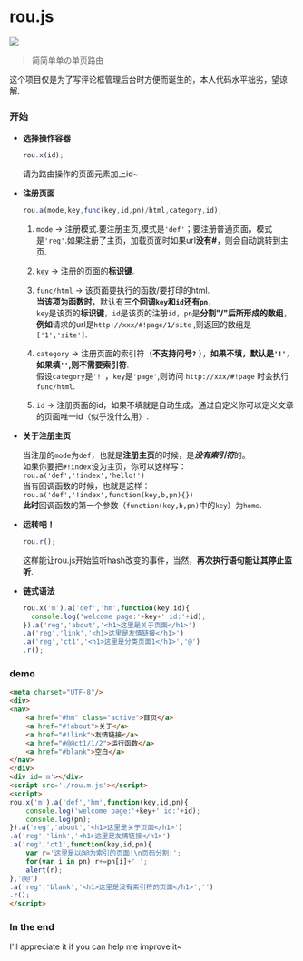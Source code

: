 # rou.js
![](https://wx4.sinaimg.cn/large/ed039e1fly1gbhvzt8ppnj20m808c3ys)  
> 简简单单の单页路由  

这个项目仅是为了写评论框管理后台时方便而诞生的，本人代码水平拙劣，望谅解.  

### 开始  
* **选择操作容器**
  ```javascript
  rou.x(id);  
  ```
  请为路由操作的页面元素加上id~  
  
* **注册页面**  
  ```javascript
  rou.a(mode,key,func(key,id,pn)/html,category,id);  
  ````
  1. ```mode``` -> 注册模式.要注册主页,模式是```'def'```；要注册普通页面，模式是```'reg'```.如果注册了主页，加载页面时如果url**没有#**，则会自动跳转到主页.  

  2. ```key``` -> 注册的页面的**标识键**.  

  3. ```func/html``` -> 该页面要执行的函数/要打印的html.  
    **当该项为函数时**，默认有**三个回调```key```和```id```还有```pn```**，  
    ```key```是该页的**标识键**，```id```是该页的注册```id```，```pn```是**分割"/"后所形成的数组**，  
    **例如**请求的url是```http://xxx/#!page/1/site``` ,则返回的数组是```['1','site']```.  

  4. ```category``` -> 注册页面的索引符（**不支持问号```?```** ），**如果不填，默认是```'!'```，如果填```''```,则不需要索引符**.  
    假设```category```是```'!'```，```key```是```'page'```,则访问 ```http://xxx/#!page``` 时会执行```func/html```.  
  
  5. ```id``` -> 注册页面的id，如果不填就是自动生成，通过自定义你可以定义文章的页面唯一id（似乎没什么用）.    
 
* **关于注册主页**  
  
  当注册的```mode```为```def```，也就是**注册主页**的时候，是***没有索引符***的。  
  如果你要把```#!index```设为主页，你可以这样写：  
  ```rou.a('def','!index','hello!')```  
  当有回调函数的时候，也就是这样：  
  ```rou.a('def','!index',function(key,b,pn){})```  
  **此时**回调函数的第一个参数（```function(key,b,pn)```中的```key```）为```home```.  
  
* **运转吧！**  
  ```javascript
  rou.r();  
  ```
  这样能让rou.js开始监听hash改变的事件，当然，**再次执行语句能让其停止监听**.  
  
* **链式语法**  
  ```javascript
  rou.x('m').a('def','hm',function(key,id){
    console.log('welcome page:'+key+' id:'+id);
  }).a('reg','about','<h1>这里是关于页面</h1>')
  .a('reg','link','<h1>这里是友情链接</h1>')
  .a('reg','ct1','<h1>这里是分类页面1</h1>','@')
  .r();
  ```
  
### demo  
  ```html 
  <meta charset="UTF-8"/> 
  <div>
  <nav>
	  <a href="#hm" class="active">首页</a>
	  <a href="#!about">关于</a>
	  <a href="#!link">友情链接</a>
	  <a href="#@@ct1/1/2">运行函数</a>
	  <a href="#blank">空白</a>
  </nav>
  </div>
  <div id='m'></div>
  <script src='./rou.m.js'></script>
  <script>
  rou.x('m').a('def','hm',function(key,id,pn){
      console.log('welcome page:'+key+' id:'+id);
      console.log(pn);
  }).a('reg','about','<h1>这里是关于页面</h1>')
  .a('reg','link','<h1>这里是友情链接</h1>')
  .a('reg','ct1',function(key,id,pn){
	  var r='这里是以@@为索引的页面!\n页码分割:';
	  for(var i in pn) r+=pn[i]+' ';
	  alert(r);
  },'@@')
  .a('reg','blank','<h1>这里是没有索引符的页面</h1>','')
  .r();
  </script>
  ``` 
  
### In the end
  I'll appreciate it if you can help me improve it~  
